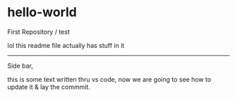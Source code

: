 # hello-world
First Repository / test

lol this readme file actually has stuff in it 


--------
Side bar,

this is some text written thru vs code, now we are going to see how to update it & lay the commmit.